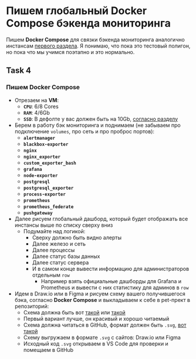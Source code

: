 # Пишем глобальный Docker Compose бэкенда мониторинга

Пишем **Docker Compose** для связки бэкенда мониторинга аналогично инстансам [первого раздела](https://github.com/lamjob1993/linux-monitoring/tree/main). Я понимаю, что пока это тестовый полигон, но пока что мы учимся поэтапно и это нормально.

## Task 4

### Пишем **Docker Compose**
- Отрезаем на **VM**:
  - **`CPU`**: 6/8 Cores
  - **`RAM`**: 4/6Gb
  - **`SSD`**: В дефолте у вас должен быть на 10Gb, [согласно разделу](https://github.com/lamjob1993/linux-monitoring/tree/main/linux_install)
- Берем в работу бэк мониторинга и поднимаем (не забываем про подключение `volumes`, про сеть и про проброс портов):
  - **`alertmanager`**
  - **`blackbox-exporter`**
  - **`nginx`**
  - **`nginx_exporter`**
  - **`custom_exporter_bash`**
  - **`grafana`**
  - **`node-exporter`**
  - **`postgresql`**
  - **`postgresql_exporter`**
  - **`process-exporter`**
  - **`prometheus`**
  - **`prometheus_federate`**
  - **`pushgateway`**
- Далее рисуем глобальный дашборд, который будет отображать все инстансы выше по списку сверху вниз
  - Подумайте над логикой:
    - Сверху должно быть видно алерты
    - Далее железо и сеть
    - Далее процессы
    - Далее статус базы данных
    - Далее статус сервера
    - И в самом конце вывести информацию для администраторов отдельным `row`
      - Например взять официальные дашборды для Grafana и Prometheus и вывести с них статистику для админов в `row`
- Идем в Draw.io или в Figma и рисуем схему вашего получившегося бэка, согласно **Docker Compose** и выкладываем к себе в pet-прект в репозиторий:
  - Схема должна быть вот [такой](https://miro.com/app/board/uXjVIMhc1ds=/) или [такой](https://raw.githubusercontent.com/lamjob1993/linux-monitoring/fd9a2eb51245e64e09c1da8e2b77ff13d26eaadf/.files/.bucket/%D0%94%D0%B8%D0%B0%D0%B3%D1%80%D0%B0%D0%BC%D0%BC%D0%B0%20%D0%BC%D0%BE%D0%BD%D0%B8%D1%82%D0%BE%D1%80%D0%B8%D0%BD%D0%B3%D0%B0.drawio.svg)
  - Первый вариант лучше, он красивый и хорошо читаемый
  - Схема должна читаться в GitHub, формат должен быть `.svg`, [вот такой ](https://github.com/lamjob1993/linux-monitoring/blob/main/.files/.bucket/%D0%94%D0%B8%D0%B0%D0%B3%D1%80%D0%B0%D0%BC%D0%BC%D0%B0%20%D0%BC%D0%BE%D0%BD%D0%B8%D1%82%D0%BE%D1%80%D0%B8%D0%BD%D0%B3%D0%B0.drawio.svg)
  - Схему выгружаем в формате `.svg` с сайтов: Draw.io или Figma
  - Исходный код `.svg` открываем в VS Code для проверки и помещаем в GitHub
